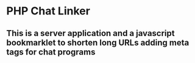 # PHP Chat Linker

## This is a server application and a javascript bookmarklet to shorten long URLs adding meta tags for chat programs 
